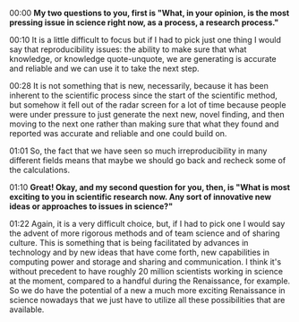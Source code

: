 00:00 **My two questions to you, first is "What, in your opinion, is the most pressing issue in science right now, as a process, a research process."**

00:10 It is a little difficult to focus but if I had to pick just one thing I would say that reproducibility issues: the ability to make sure that what knowledge, or knowledge quote-unquote, we are generating is accurate and reliable and we can use it to take the next step. 

00:28 It is not something that is new, necessarily, because it has been inherent to the scientific process since the start of the scientific method, but somehow it fell out of the radar screen for a lot of time because people were under pressure to just generate the next new, novel finding, and then moving to the next one rather than making sure that what they found and reported was accurate and reliable and one could build on.

01:01 So, the fact that we have seen so much irreproducibility in many different fields means that maybe we should go back and recheck some of the calculations.

01:10 **Great! Okay, and my second question for you, then, is "What is most exciting to you in scientific research now. Any sort of innovative new ideas or approaches to issues in science?"**

01:22 Again, it is a very difficult choice, but, if I had to pick one I would say the advent of more rigorous methods and of team science and of sharing culture. This is something that is being facilitated by advances in technology and by new ideas that have come forth, new capabilities in computing power and storage and sharing and communication. I think it's without precedent to have roughly 20 million scientists working in science at the moment, compared to a handful during the Renaissance, for example. So we do have the potential of a new a much more exciting Renaissance in science nowadays that we just have to utilize all these possibilities that are available.
